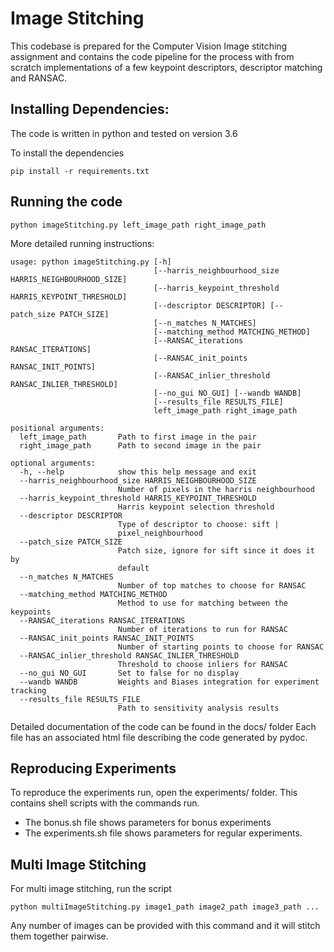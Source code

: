 # Image Stitching 
This codebase is prepared for the Computer Vision Image stitching assignment and contains the code pipeline for the process with from scratch implementations of a few keypoint descriptors, descriptor matching and RANSAC.

## Installing Dependencies:

The code is written in python and tested on version 3.6

To install the dependencies

```
pip install -r requirements.txt

```

## Running the code
```
python imageStitching.py left_image_path right_image_path
```

More detailed running instructions:
```
usage: python imageStitching.py [-h]
                                [--harris_neighbourhood_size HARRIS_NEIGHBOURHOOD_SIZE]
                                [--harris_keypoint_threshold HARRIS_KEYPOINT_THRESHOLD]
                                [--descriptor DESCRIPTOR] [--patch_size PATCH_SIZE]
                                [--n_matches N_MATCHES]
                                [--matching_method MATCHING_METHOD]
                                [--RANSAC_iterations RANSAC_ITERATIONS]
                                [--RANSAC_init_points RANSAC_INIT_POINTS]
                                [--RANSAC_inlier_threshold RANSAC_INLIER_THRESHOLD]
                                [--no_gui NO_GUI] [--wandb WANDB]
                                [--results_file RESULTS_FILE]
                                left_image_path right_image_path

positional arguments:
  left_image_path       Path to first image in the pair
  right_image_path      Path to second image in the pair

optional arguments:
  -h, --help            show this help message and exit
  --harris_neighbourhood_size HARRIS_NEIGHBOURHOOD_SIZE
                        Number of pixels in the harris neighbourhood
  --harris_keypoint_threshold HARRIS_KEYPOINT_THRESHOLD
                        Harris keypoint selection threshold
  --descriptor DESCRIPTOR
                        Type of descriptor to choose: sift |
                        pixel_neighbourhood
  --patch_size PATCH_SIZE
                        Patch size, ignore for sift since it does it by
                        default
  --n_matches N_MATCHES
                        Number of top matches to choose for RANSAC
  --matching_method MATCHING_METHOD
                        Method to use for matching between the keypoints
  --RANSAC_iterations RANSAC_ITERATIONS
                        Number of iterations to run for RANSAC
  --RANSAC_init_points RANSAC_INIT_POINTS
                        Number of starting points to choose for RANSAC
  --RANSAC_inlier_threshold RANSAC_INLIER_THRESHOLD
                        Threshold to choose inliers for RANSAC
  --no_gui NO_GUI       Set to false for no display
  --wandb WANDB         Weights and Biases integration for experiment tracking
  --results_file RESULTS_FILE
                        Path to sensitivity analysis results
```

Detailed documentation of the code can be found in the docs/ folder
Each file has an associated html file describing the code generated by pydoc.


## Reproducing Experiments

To reproduce the experiments run, open the experiments/ folder. This contains shell scripts with the commands run.

- The bonus.sh file shows parameters for bonus experiments
- The experiments.sh file shows parameters for regular experiments. 


## Multi Image Stitching

For multi image stitching, run the script
```
python multiImageStitching.py image1_path image2_path image3_path ...
```

Any number of images can be provided with this command and it will stitch them together pairwise. 


